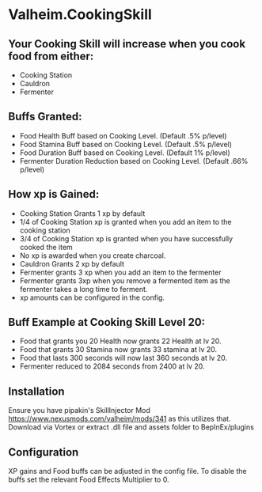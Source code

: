 # Valheim.CookingSkill


## Your Cooking Skill will increase when you cook food from either:
- Cooking Station
- Cauldron
- Fermenter

## Buffs Granted:
- Food Health Buff based on Cooking Level. (Default .5% p/level)
- Food Stamina Buff based on Cooking Level. (Default .5% p/level)
- Food Duration Buff based on Cooking Level. (Default 1% p/level)
- Fermenter Duration Reduction based on Cooking Level. (Default .66% p/level)

## How xp is Gained:

- Cooking Station Grants 1 xp by default
- 1/4 of Cooking Station xp is granted when you add an item to the cooking station
- 3/4 of Cooking Station xp is granted when you have successfully cooked the item
- No xp is awarded when you create charcoal.
- Cauldron Grants 2 xp by default
- Fermenter grants 3 xp when you add an item to the fermenter
- Fermenter grants 3xp when you remove a fermented item as the fermenter takes a long time to ferment.
- xp amounts can be configured in the config.


## Buff Example at Cooking Skill Level 20:
- Food that grants you 20 Health now grants 22 Health at lv 20.
- Food that grants 30 Stamina now grants 33 stamina at lv 20.
- Food that lasts 300 seconds will now last 360 seconds at lv 20.
- Fermenter reduced to 2084 seconds from 2400 at lv 20.

## Installation
Ensure you have pipakin's SkillInjector Mod https://www.nexusmods.com/valheim/mods/341 as this utilizes that.
Download via Vortex or extract .dll file and assets folder to BepInEx/plugins 

## Configuration
XP gains and Food buffs can be adjusted in the config file.
To disable the buffs set the relevant Food Effects Multiplier to 0.
